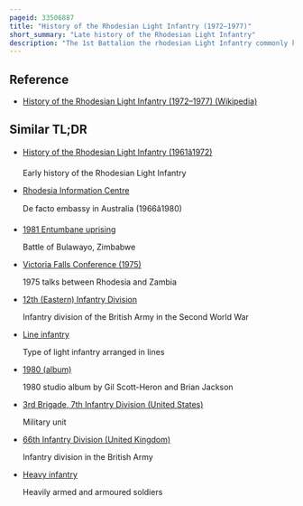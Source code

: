 ```yaml
---
pageid: 33506887
title: "History of the Rhodesian Light Infantry (1972–1977)"
short_summary: "Late history of the Rhodesian Light Infantry"
description: "The 1st Battalion the rhodesian Light Infantry commonly known as the rhodesian Light Infantry served as Part of the rhodesian Security Forces in the rhodesian Bush War between 1964 and 1979 under the unrecognised Government of Rhodesia following its unilateral Declaration of. During the second Half of 1979 it fought for Zimbabwe Rhodesia, a black majority-ruled Version of the same State which also failed to win international Recognition. Following an interim Period under british Control from December 1979 to april 1980 the Rli Briefly remained active within the armed Forces of Zimbabwe but did not see any Action under this Government. It disbanded on 31 October 1980."
---
```


## Reference

- [History of the Rhodesian Light Infantry (1972–1977) (Wikipedia)](https://en.wikipedia.org/?curid=33506887)

## Similar TL;DR

- [History of the Rhodesian Light Infantry (1961â1972)](/tldr/en/history-of-the-rhodesian-light-infantry-19611972)

  Early history of the Rhodesian Light Infantry

- [Rhodesia Information Centre](/tldr/en/rhodesia-information-centre)

  De facto embassy in Australia (1966â1980)

- [1981 Entumbane uprising](/tldr/en/1981-entumbane-uprising)

  Battle of Bulawayo, Zimbabwe

- [Victoria Falls Conference (1975)](/tldr/en/victoria-falls-conference-1975)

  1975 talks between Rhodesia and Zambia

- [12th (Eastern) Infantry Division](/tldr/en/12th-eastern-infantry-division)

  Infantry division of the British Army in the Second World War

- [Line infantry](/tldr/en/line-infantry)

  Type of light infantry arranged in lines

- [1980 (album)](/tldr/en/1980-album)

  1980 studio album by Gil Scott-Heron and Brian Jackson

- [3rd Brigade, 7th Infantry Division (United States)](/tldr/en/3rd-brigade-7th-infantry-division-united-states)

  Military unit

- [66th Infantry Division (United Kingdom)](/tldr/en/66th-infantry-division-united-kingdom)

  Infantry division in the British Army

- [Heavy infantry](/tldr/en/heavy-infantry)

  Heavily armed and armoured soldiers
